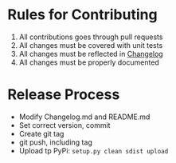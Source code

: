 # Rules for Contributing
 1. All contributions goes through pull requests
 2. All changes must be covered with unit tests
 3. All changes must be reflected in [Changelog](Changelog)
 4. All changes must be properly documented 

# Release Process
 - Modify Changelog.md and README.md
 - Set correct version, commit
 - Create git tag
 - git push, including tag
 - Upload tp PyPi: `setup.py clean sdist upload`
 
